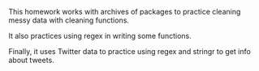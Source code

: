 This homework works with archives of packages to practice cleaning messy data with cleaning functions.

It also practices using regex in writing some functions.

Finally, it uses Twitter data to practice using regex and stringr to get info about tweets.